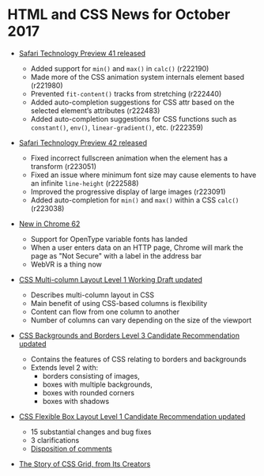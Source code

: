 # HTML and CSS News for October 2017

- [Safari Technology Preview 41 released](https://webkit.org/blog/7989/release-notes-for-safari-technology-preview-41/)
    + Added support for `min()` and `max()` in `calc()` (r222190)
    + Made more of the CSS animation system internals element based (r221980)
    + Prevented `fit-content()` tracks from stretching (r222440)
    + Added auto-completion suggestions for CSS attr based on the selected element’s attributes (r222483)
    + Added auto-completion suggestions for CSS functions such as `constant()`, `env()`, `linear-gradient()`, etc. (r222359)

- [Safari Technology Preview 42 released](https://webkit.org/blog/7989/release-notes-for-safari-technology-preview-42/)
    + Fixed incorrect fullscreen animation when the element has a transform (r223051)
    + Fixed an issue where minimum font size may cause elements to have an infinite `line-height` (r222588)
    + Improved the progressive display of large images (r223091)
    + Added auto-completion for `min()` and `max()` within a CSS `calc()` (r223038)

- [New in Chrome 62](https://developers.google.com/web/updates/2017/10/nic62)
    + Support for OpenType variable fonts has landed
    + When a user enters data on an HTTP page, Chrome will mark the page as "Not Secure" with a label in the address bar
    + WebVR is a thing now

- [CSS Multi-column Layout Level 1 Working Draft updated](https://www.w3.org/TR/css-multicol-1/)
    + Describes multi-column layout in CSS
    + Main benefit of using CSS-based columns is flexibility
    + Content can flow from one column to another
    + Number of columns can vary depending on the size of the viewport

- [CSS Backgrounds and Borders Level 3 Candidate Recommendation updated](https://www.w3.org/TR/css-backgrounds-3/)
    + Contains the features of CSS relating to borders and backgrounds
    + Extends level 2 with: 
        + borders consisting of images,
        + boxes with multiple backgrounds,
        + boxes with rounded corners
        + boxes with shadows

- [CSS Flexible Box Layout Level 1 Candidate Recommendation updated](https://www.w3.org/TR/css-flexbox-1/#changes-20160526)
    + 15 substantial changes and bug fixes
    + 3 clarifications
    + [Disposition of comments](https://drafts.csswg.org/css-flexbox-1/issues-cr-20160526)

- [The Story of CSS Grid, from Its Creators](https://alistapart.com/article/the-story-of-css-grid-from-its-creators)
